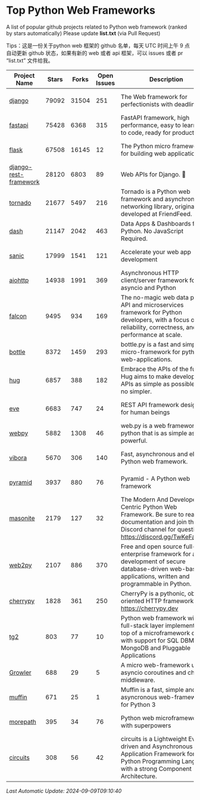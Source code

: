 # Top Python Web Frameworks
A list of popular github projects related to Python web framework (ranked by stars automatically)
Please update **list.txt** (via Pull Request)

Tips：这是一份关于python web 框架的 github 名单，每天 UTC 时间上午 9 点自动更新 github 状态，如果有新的 web 或者 api 框架，可以 issues 或者 pr “list.txt” 文件给我。

| Project Name | Stars | Forks | Open Issues | Description | Last Commit |
| ------------ | ----- | ----- | ----------- | ----------- | ----------- |
| [django](https://github.com/django/django) | 79092 | 31504 | 251 | The Web framework for perfectionists with deadlines. | 2024-09-07 02:21:15 |
| [fastapi](https://github.com/fastapi/fastapi) | 75428 | 6368 | 315 | FastAPI framework, high performance, easy to learn, fast to code, ready for production | 2024-09-08 20:37:14 |
| [flask](https://github.com/pallets/flask) | 67508 | 16145 | 12 | The Python micro framework for building web applications. | 2024-09-01 16:04:14 |
| [django-rest-framework](https://github.com/encode/django-rest-framework) | 28120 | 6803 | 89 | Web APIs for Django. 🎸 | 2024-09-07 11:30:13 |
| [tornado](https://github.com/tornadoweb/tornado) | 21677 | 5497 | 216 | Tornado is a Python web framework and asynchronous networking library, originally developed at FriendFeed. | 2024-09-04 19:20:15 |
| [dash](https://github.com/plotly/dash) | 21147 | 2042 | 463 | Data Apps & Dashboards for Python. No JavaScript Required. | 2024-09-06 17:44:59 |
| [sanic](https://github.com/sanic-org/sanic) | 17999 | 1541 | 121 |  Accelerate your web app development  | Build fast. Run fast. | 2024-06-30 12:26:47 |
| [aiohttp](https://github.com/aio-libs/aiohttp) | 14938 | 1991 | 369 | Asynchronous HTTP client/server framework for asyncio and Python | 2024-09-09 03:47:19 |
| [falcon](https://github.com/falconry/falcon) | 9495 | 934 | 169 | The no-magic web data plane API and microservices framework for Python developers, with a focus on reliability, correctness, and performance at scale. | 2024-09-06 09:15:09 |
| [bottle](https://github.com/bottlepy/bottle) | 8372 | 1459 | 293 | bottle.py is a fast and simple micro-framework for python web-applications. | 2024-09-08 13:09:02 |
| [hug](https://github.com/hugapi/hug) | 6857 | 388 | 182 | Embrace the APIs of the future. Hug aims to make developing APIs as simple as possible, but no simpler. | 2023-06-30 13:14:01 |
| [eve](https://github.com/pyeve/eve) | 6683 | 747 | 24 | REST API framework designed for human beings | 2024-08-30 08:28:55 |
| [webpy](https://github.com/webpy/webpy) | 5882 | 1308 | 46 | web.py is a web framework for python that is as simple as it is powerful.  | 2024-04-30 12:34:33 |
| [vibora](https://github.com/vibora-io/vibora) | 5670 | 306 | 140 | Fast, asynchronous and elegant Python web framework. | 2019-02-11 10:54:12 |
| [pyramid](https://github.com/Pylons/pyramid) | 3937 | 880 | 76 | Pyramid - A Python web framework | 2024-06-10 16:09:42 |
| [masonite](https://github.com/MasoniteFramework/masonite) | 2179 | 127 | 32 | The Modern And Developer Centric Python Web Framework. Be sure to read the documentation and join the Discord channel for questions: https://discord.gg/TwKeFahmPZ | 2024-08-13 16:08:42 |
| [web2py](https://github.com/web2py/web2py) | 2107 | 886 | 370 | Free and open source full-stack enterprise framework for agile development of secure database-driven web-based applications, written and programmable in Python. | 2024-09-09 04:33:40 |
| [cherrypy](https://github.com/cherrypy/cherrypy) | 1828 | 361 | 250 | CherryPy is a pythonic, object-oriented HTTP framework.      https://cherrypy.dev | 2024-08-31 10:29:14 |
| [tg2](https://github.com/TurboGears/tg2) | 803 | 77 | 10 | Python web framework with full-stack layer implemented on top of a microframework core with support for SQL DBMS, MongoDB and Pluggable Applications | 2024-03-25 21:31:11 |
| [Growler](https://github.com/pyGrowler/Growler) | 688 | 29 | 5 | A micro web-framework using asyncio coroutines and chained middleware. | 2020-03-08 07:51:41 |
| [muffin](https://github.com/klen/muffin) | 671 | 25 | 1 | Muffin is a fast, simple and asyncronous web-framework for Python 3 | 2024-07-31 16:33:31 |
| [morepath](https://github.com/morepath/morepath) | 395 | 34 | 76 | Python web microframework with superpowers | 2022-05-29 18:09:39 |
| [circuits](https://github.com/circuits/circuits) | 308 | 56 | 42 | circuits is a Lightweight Event driven and Asynchronous Application Framework for the Python Programming Language with a strong Component Architecture. | 2024-04-03 22:38:28 |

*Last Automatic Update: 2024-09-09T09:10:40*